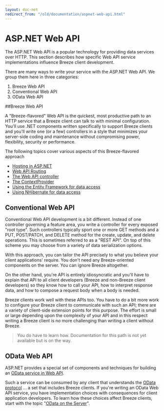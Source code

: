 ```yaml
---
layout: doc-net
redirect_from: "/old/documentation/aspnet-web-api.html"
---
```

# ASP.NET Web API
The ASP.NET Web API is a popular technology for providing data services over HTTP. This section describes how specific Web API service implementations influence Breeze client development.

There are many ways to write your service with the ASP.NET Web API. We group them here in three categories:

1. Breeze Web API
1. Conventional Web API
1. OData Web API

##Breeze Web API

A "Breeze-flavored" Web API is the quickest, most productive path to an HTTP service that a Breeze client can talk to with minimal configuration. You'll use .NET components written specifically to support Breeze clients and you'll write one (or a few) controllers in a style that minimizes your server-side coding and maintenance without compromising power, flexibility, security or performance.

The following topics cover various aspects of this Breeze-flavored approach

* [Hosting in ASP.NET](http://www.breezejs.com/documentation/hosting-aspnet)
* [Web API Routing](http://www.breezejs.com/documentation/web-api-routing)
* [The Web API controller](http://www.breezejs.com/documentation/web-api-controller)
* [The ContextProvider](http://www.breezejs.com/documentation/contextprovider)
* [Using the Entity Framework for data access](http://www.breezejs.com/documentation/entity-framework)
* [Using NHibernate for data access](http://www.breezejs.com/documentation/nhibernate)

## Conventional Web API

Conventional Web API development is a bit different. Instead of one controller governing a feature area, you write a controller for every exposed "root type".  Such controllers typically sport one or more GET methods and a PUT, POST/PATCH, and DELETE method for the create, update, and delete operations. This is sometimes referred to as a "REST API".  On top of this scheme you may choose from a variety of data serialization options. 

With this approach, you can tailor the API precisely to what you believe your client applications' require. You don't need any Breeze-oriented components on the server.  You can ignore Breeze altogether. 

On the other hand, you're API is entirely idiosyncratic and you'll have to explain that API to all client developers (Breeze and non-Breeze client developers) so they know how to call your API, how to interpret response data, and how to compose a request body when a body is needed. 

Breeze clients work well with these APIs too. You have to do a bit more work to configure your Breeze client to communicate with such an API; there are a variety of client-side extension points for this purpose. The effort is small or large depending upon the complexity of your API and in this respect writing a Breeze client is no more challenging than writing a client without Breeze.

> You do have to learn how. Documentation for this path is not yet available but is on the way.

## OData Web API

ASP.NET provides a special set of components and techniques for building an <a href="http://www.asp.net/web-api/overview/odata-support-in-aspnet-web-api" target="_blank" title="OData Support in Web API">OData service in Web API</a>.

Such a service can be consumed by any client that understands the <a href="http://www.odata.org/" target="_blank" title="OData.org">OData protocol</a> ... a set that includes Breeze clients.  If you're writing an OData Web API service, you have implementation choices with consequences for client application developers. To learn how these choices affect Breeze clients, start with the topic "[OData on the Server](/documentation/odata-server)".
